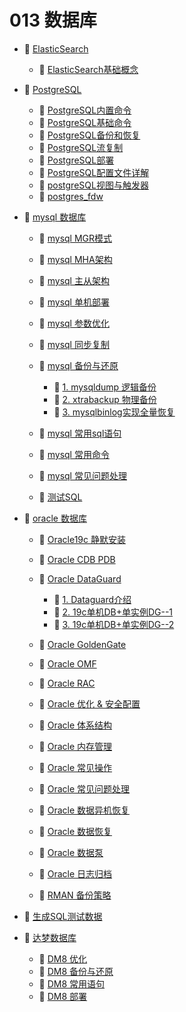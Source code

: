 # 013 数据库

* 📑 [ElasticSearch](siyuan://blocks/20230610173813-41c337l)

  * 📄 [ElasticSearch基础概念](siyuan://blocks/20230610173811-cg9nctn)
* 📑 [PostgreSQL](siyuan://blocks/20230610173813-c5pkent)

  * 📄 [PostgreSQL内置命令](siyuan://blocks/20230612212339-oivqycl)
  * 📄 [PostgreSQL基础命令](siyuan://blocks/20230619163949-bo0um8n)
  * 📄 [PostgreSQL备份和恢复](siyuan://blocks/20230610173751-7kuw9cq)
  * 📄 [PostgreSQL流复制](siyuan://blocks/20230629162926-dr3tvuz)
  * 📄 [PostgreSQL部署](siyuan://blocks/20230610173750-sq9kx7w)
  * 📄 [PostgreSQL配置文件详解](siyuan://blocks/20230615105433-hzl9bd8)
  * 📄 [postgreSQL视图与触发器](siyuan://blocks/20230703163121-su1137e)
  * 📄 [postgres_fdw](siyuan://blocks/20230705141120-kha1hym)
* 📑 [mysql 数据库](siyuan://blocks/20230610173813-7niv6kq)

  * 📄 [mysql MGR模式](siyuan://blocks/20230721110442-znmt2g0)
  * 📄 [mysql MHA架构](siyuan://blocks/20230610173714-m4q2q53)
  * 📄 [mysql 主从架构](siyuan://blocks/20230610173614-2rznm0a)
  * 📄 [mysql 单机部署](siyuan://blocks/20230610173758-9h9abmc)
  * 📄 [mysql 参数优化](siyuan://blocks/20230610173810-vwrax7j)
  * 📄 [mysql 同步复制](siyuan://blocks/20230721090526-u5c6i8c)
  * 📑 [mysql 备份与还原](siyuan://blocks/20230610173801-huzfh6b)

    * 📄 [1. mysqldump 逻辑备份](siyuan://blocks/20230808135803-lchlxmd)
    * 📄 [2. xtrabackup 物理备份](siyuan://blocks/20230808140703-lgcwbsp)
    * 📄 [3. mysqlbinlog实现全量恢复](siyuan://blocks/20230808164704-ubhta9w)
  * 📄 [mysql 常用sql语句](siyuan://blocks/20230610173758-va8386y)
  * 📄 [mysql 常用命令](siyuan://blocks/20230724124520-ts7p8u2)
  * 📄 [mysql 常见问题处理](siyuan://blocks/20230610173740-kxei3zi)
  * 📄 [测试SQL](siyuan://blocks/20230905171258-osev2wo)
* 📑 [oracle 数据库](siyuan://blocks/20230610173813-mm1q69b)

  * 📄 [Oracle19c 静默安装](siyuan://blocks/20230610173719-49ku7zv)
  * 📄 [Oracle CDB PDB](siyuan://blocks/20230610173723-08oclj0)
  * 📑 [Oracle DataGuard](siyuan://blocks/20230610173547-1zw1vzn)

    * 📄 [1. Dataguard介绍](siyuan://blocks/20230817164646-q43qhgo)
    * 📄 [2. 19c单机DB+单实例DG--1](siyuan://blocks/20230817170122-qbbnm0a)
    * 📄 [3. 19c单机DB+单实例DG--2](siyuan://blocks/20230817171806-awm3nag)
  * 📄 [Oracle GoldenGate](siyuan://blocks/20230610173808-hl38w6a)
  * 📄 [Oracle OMF](siyuan://blocks/20230610173718-bphnylg)
  * 📄 [Oracle RAC](siyuan://blocks/20230610173750-5626gvb)
  * 📄 [Oracle 优化 &amp; 安全配置](siyuan://blocks/20230610173806-5k3psgk)
  * 📄 [Oracle 体系结构](siyuan://blocks/20230615095446-m624kr7)
  * 📄 [Oracle 内存管理](siyuan://blocks/20230610173728-92xuq8c)
  * 📄 [Oracle 常见操作](siyuan://blocks/20230610173758-pj3584i)
  * 📄 [Oracle 常见问题处理](siyuan://blocks/20230610173743-i6ajaw6)
  * 📄 [Oracle 数据异机恢复](siyuan://blocks/20230610173747-do0gmu0)
  * 📄 [Oracle 数据恢复](siyuan://blocks/20230610173811-s336emd)
  * 📄 [Oracle 数据泵](siyuan://blocks/20230610173756-hosoprr)
  * 📄 [Oracle 日志归档](siyuan://blocks/20230610173719-y490nhz)
  * 📄 [RMAN 备份策略](siyuan://blocks/20230610173656-6zpszm6)
* 📄 [生成SQL测试数据](siyuan://blocks/20230904135551-639alsb)
* 📑 [达梦数据库](siyuan://blocks/20230610173813-qw2orlu)

  * 📄 [DM8 优化](siyuan://blocks/20230610173808-kl7kgis)
  * 📄 [DM8 备份与还原](siyuan://blocks/20230610173740-54bqb8i)
  * 📄 [DM8 常用语句](siyuan://blocks/20230610173801-tmucjr2)
  * 📄 [DM8 部署](siyuan://blocks/20230610173734-o5zm44h)

‍
